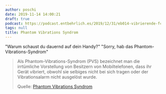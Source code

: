 ```yaml
---
author: poschi
date: 2019-11-14 14:00:21
draft: true
podcast: https://podcast.entbehrlich.es/2019/12/31/eb014-vibrierende-fckw-froesche/
tags: null
title: Phantom Vibrations Syndrom
---
```


"Warum schaust du dauernd auf dein Handy?" "Sorry, hab das Phantom-Vibrations-Syndrom"

> Als Phantom-Vibrations-Syndrom (PVS) bezeichnet man die irrtümliche
> Vorstellung von Besitzern von Mobiltelefonen, dass ihr Gerät vibriert, obwohl
> sie selbiges nicht bei sich tragen oder der Vibrationsalarm nicht ausgelöst
> wurde.
>
> Quelle: [Phantom Vibrations Syndrom](https://de.wikipedia.org/wiki/Phantom-Vibrations-Syndrom)
